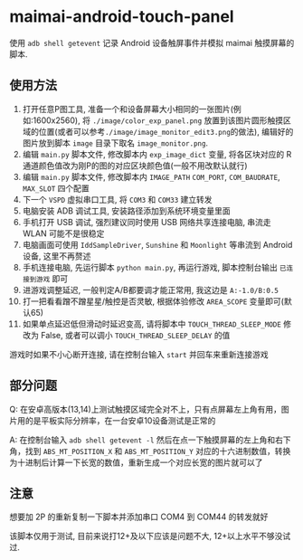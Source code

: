 # maimai-android-touch-panel

使用 `adb shell getevent` 记录 Android 设备触屏事件并模拟 maimai 触摸屏幕的脚本.

## 使用方法

1. 打开任意P图工具, 准备一个和设备屏幕大小相同的一张图片(例如:1600x2560), 将 `./image/color_exp_panel.png`
放置到该图片圆形触摸区域的位置(或者可以参考`./image/image_monitor_edit3.png`的做法), 编辑好的图片放到脚本 `image` 目录下取名 `image_monitor.png`.
2. 编辑 `main.py` 脚本文件, 修改脚本内 `exp_image_dict` 变量, 将各区块对应的 R 通道颜色值改为刚P的图的对应区块颜色值(一般不用改默认就行)
3. 编辑 `main.py` 脚本文件, 修改脚本内 `IMAGE_PATH` `COM_PORT`, `COM_BAUDRATE`, `MAX_SLOT` 四个配置
4. 下一个 `VSPD` 虚拟串口工具, 将 `COM3` 和 `COM33` 建立转发
5. 电脑安装 ADB 调试工具, 安装路径添加到系统环境变量里面
6. 手机打开 USB 调试, 强烈建议同时使用 USB 网络共享连接电脑, 串流走 WLAN 可能不是很稳定
7. 电脑画面可使用 `IddSampleDriver`, `Sunshine` 和 `Moonlight` 等串流到 Android 设备, 这里不再赘述
8. 手机连接电脑, 先运行脚本 `python main.py`, 再运行游戏, 脚本控制台输出 `已连接到游戏` 即可
9. 进游戏调整延迟, 一般判定A/B都要调才能正常用, 我这边是 `A:-1.0/B:0.5`
10. 打一把看看蹭不蹭星星/触控是否灵敏, 根据体验修改 `AREA_SCOPE` 变量即可(默认65)
11. 如果单点延迟低但滑动时延迟变高, 请将脚本中 `TOUCH_THREAD_SLEEP_MODE` 修改为 False, 
或者可以调小 `TOUCH_THREAD_SLEEP_DELAY` 的值

游戏时如果不小心断开连接, 请在控制台输入 `start` 并回车来重新连接游戏

## 部分问题

Q: 在安卓高版本(13,14)上测试触摸区域完全对不上，只有点屏幕左上角有用，图片用的是平板实际分辨率，在一台安卓10设备测试是正常的

A: 在控制台输入 `adb shell getevent -l` 然后在点一下触摸屏幕的左上角和右下角，找到 `ABS_MT_POSITION_X` 和 `ABS_MT_POSITION_Y` 对应的十六进制数值，转换为十进制后计算一下长宽的数值，重新生成一个对应长宽的图片就可以了

## 注意

想要加 2P 的重新复制一下脚本并添加串口 COM4 到 COM44 的转发就好

该脚本仅用于测试, 目前来说打12+及以下应该是问题不大, 12+以上水平不够没试过.
